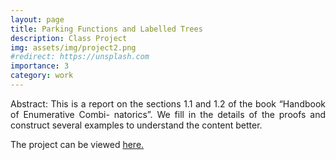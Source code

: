 ```yaml
---
layout: page
title: Parking Functions and Labelled Trees
description: Class Project
img: assets/img/project2.png
#redirect: https://unsplash.com
importance: 3
category: work
---
```


<p align="justify">   
Abstract: This is a report on the sections 1.1 and 1.2 of the book “Handbook of Enumerative Combi-
natorics”. We fill in the details of the proofs and construct several examples to understand the
content better.
</p>

The project can be viewed <a href="/assets/Parking_Functions_And_Labeled_Trees-JM.pdf">here.</a>
